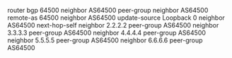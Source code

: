 router bgp 64500
neighbor AS64500 peer-group
neighbor AS64500 remote-as 64500
neighbor AS64500 update-source Loopback 0
neighbor AS64500 next-hop-self
neighbor 2.2.2.2 peer-group AS64500
neighbor 3.3.3.3 peer-group AS64500
neighbor 4.4.4.4 peer-group AS64500
neighbor 5.5.5.5 peer-group AS64500
neighbor 6.6.6.6 peer-group AS64500

